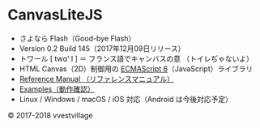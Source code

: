 # CanvasLiteJS

* さよなら Flash（​Good-bye Flash）
* Version 0.2 Build 145（2017年12月09日リリース）
* トワール [ twɑ'ːl ] ＝ フランス語でキャンバスの意 （トイレぢゃないよ）
* HTML Canvas（2D）制御用の [ECMAScript 6](https://github.com/vvestvillage/HelloWorld/blob/master/languages/ECMAScript6/ECMAScript6_reference.md)（JavaScript）ライブラリ
* [Reference Manual （リファレンスマニュアル）](https://github.com/vvestvillage/CanvasLiteJS/blob/master/doc/reference.md)
* [Examples（動作確認）](https://github.com/vvestvillage/CanvasLiteJS/tree/master/examples)
* Linux / Windows / macOS / iOS 対応（Android は今後対応予定）

© 2017-2018 vvestvillage